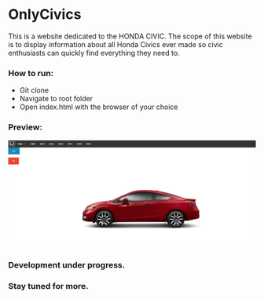 # OnlyCivics

This is a website dedicated to the HONDA CIVIC. The scope of this website is to display information about all Honda Civics ever made so civic enthusiasts can quickly find everything they need to.

### How to run:
- Git clone
- Navigate to root folder
- Open index.html with the browser of your choice

### Preview:

![alt text](https://github.com/gkheeva/OnlyCivics/blob/master/img/web_preview.png)

### Development under progress.
### Stay tuned for more.
